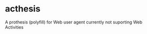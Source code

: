 acthesis
========

A prothesis (polyfill) for Web user agent currently not suporting Web Activities
